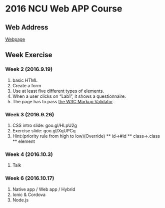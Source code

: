 # 2016 NCU Web APP Course

## Web Address
[Webpage](http://web.cc.ncu.edu.tw/~103502052/index.html)

## Week Exercise
### Week 2 (2016.9.19)
1. basic HTML
2. Create a form
3. Use at least five different types of elements.
4. When a user clicks on “Lab1”, it shows a questionnaire.
5. The page has to pass [the W3C Markup Validator](https://validator.w3.org/).

### Week 3 (2016.9.26)
1. CSS intro slide: goo.gl/HLpU2g
2. Exercise slide: goo.gl/XqUPCq
3. Hint:(priority rule from high to low)(Override)
** id->#id
** class->.class
** element

### Week 4 (2016.10.3)
1. Talk

### Week 6 (2016.10.17)
1. Native app / Web app / Hybrid
2. Ionic & Cordova
3. Node.js